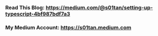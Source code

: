 ### Read This Blog: https://medium.com/@s01tan/setting-up-typescript-4bf987bdf7a3
### My Medium Account: https://s01tan.medium.com
